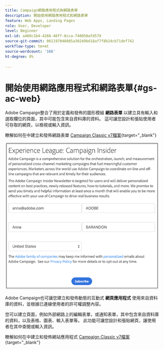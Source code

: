 ```yaml
---
title: Campaign網路應用程式與網路表單
description: 開始使用網路應用程式和網路表單
feature: Web Apps, Landing Pages
role: User, Developer
level: Beginner
exl-id: a460c1b4-4266-46ff-8cca-748050afd579
source-git-commit: 061197048885a30249bd18af7f8b24cb71def742
workflow-type: tm+mt
source-wordcount: '166'
ht-degree: 0%

---
```


# 開始使用網路應用程式和網路表單{#gs-ac-web}

Adobe Campaign整合了用於定義和發佈的圖形模組 **網路表單** 以建立具有輸入和選取欄位的頁面，其中可能包含來自資料庫的資料。 這可讓您設計和張貼使用者可存取的網頁，以檢視或輸入資訊。

瞭解如何在中建立和發佈網路表單 [Campaign Classic v7檔案](https://experienceleague.adobe.com/docs/campaign-classic/using/designing-content/web-forms/about-web-forms.html#designing-content){target="_blank"}

![](assets/sample.png)

Adobe Campaign也可讓您建立和發佈動態的互動式 **網頁應用程式** 使用來自資料庫的資料，並根據已連線使用者的許可權調整內容。

您可以建立頁面，例如外部網路上的編輯表單，或通知表單，其中包含來自資料庫的資料，以及表格、圖表、輸入表單等。 此功能可讓您設計和張貼網頁，讓使用者在其中查閱或輸入資訊。

瞭解如何在中建立和發佈網站應用程式 [Campaign Classic v7檔案](https://experienceleague.adobe.com/docs/campaign-classic/using/designing-content/web-applications/about-web-applications.html#designing-content){target="_blank"}
